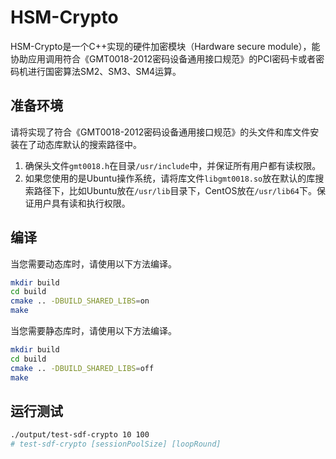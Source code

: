 # HSM-Crypto
HSM-Crypto是一个C++实现的硬件加密模块（Hardware secure module），能协助应用调用符合《GMT0018-2012密码设备通用接口规范》的PCI密码卡或者密码机进行国密算法SM2、SM3、SM4运算。

## 准备环境
请将实现了符合《GMT0018-2012密码设备通用接口规范》的头文件和库文件安装在了动态库默认的搜索路径中。
1. 确保头文件``gmt0018.h``在目录``/usr/include``中，并保证所有用户都有读权限。
2. 如果您使用的是Ubuntu操作系统，请将库文件``libgmt0018.so``放在默认的库搜索路径下，比如Ubuntu放在``/usr/lib``目录下，CentOS放在``/usr/lib64``下。保证用户具有读和执行权限。

## 编译
当您需要动态库时，请使用以下方法编译。
```bash
mkdir build
cd build
cmake .. -DBUILD_SHARED_LIBS=on
make
```

当您需要静态库时，请使用以下方法编译。
```bash
mkdir build
cd build
cmake .. -DBUILD_SHARED_LIBS=off
make
```
## 运行测试

```bash
./output/test-sdf-crypto 10 100
# test-sdf-crypto [sessionPoolSize] [loopRound]
```
